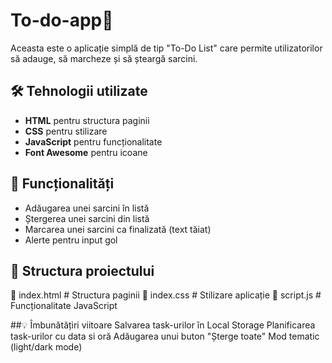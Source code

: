 # To-do-app📝

Aceasta este o aplicație simplă de tip "To-Do List" care permite utilizatorilor să adauge, să marcheze și să șteargă sarcini.

## 🛠 Tehnologii utilizate
- **HTML** pentru structura paginii  
- **CSS** pentru stilizare  
- **JavaScript** pentru funcționalitate  
- **Font Awesome** pentru icoane  

## 🎯 Funcționalități
- Adăugarea unei sarcini în listă  
- Ștergerea unei sarcini din listă  
- Marcarea unei sarcini ca finalizată (text tăiat)  
- Alerte pentru input gol  

## 📂 Structura proiectului
📄 index.html # Structura paginii 
📄 index.css # Stilizare aplicație
📄 script.js # Funcționalitate JavaScript 

##💡 Îmbunătățiri viitoare
Salvarea task-urilor în Local Storage
Planificarea task-urilor cu data si oră
Adăugarea unui buton "Șterge toate"
Mod tematic (light/dark mode)

